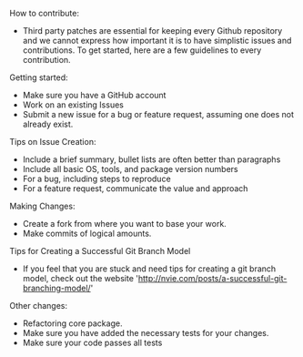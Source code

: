 How to contribute:

* Third party patches are essential for keeping every Github repository and we cannot express how important it is to have simplistic issues and contributions. To get started, here are a few guidelines to every contribution.
  
Getting started:

* Make sure you have a GitHub account
* Work on an existing Issues
* Submit a new issue for a bug or feature request, assuming one does not already exist.

Tips on Issue Creation:

* Include a brief summary, bullet lists are often better than paragraphs
* Include all basic OS, tools, and package version numbers
* For a bug, including steps to reproduce
* For a feature request, communicate the value and approach

Making Changes:

* Create a fork from where you want to base your work.
* Make commits of logical amounts.

Tips for Creating a Successful Git Branch Model

* If you feel that you are stuck and need tips for creating a git branch model, check out the website 'http://nvie.com/posts/a-successful-git-branching-model/'

Other changes:

* Refactoring core package.
* Make sure you have added the necessary tests for your changes.
* Make sure your code passes all tests
